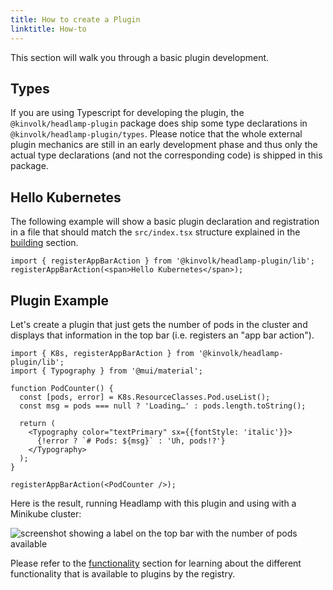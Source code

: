```yaml
---
title: How to create a Plugin
linktitle: How-to
---
```


This section will walk you through a basic plugin development.

## Types

If you are using Typescript for developing the plugin, the 
`@kinvolk/headlamp-plugin` package does ship some type declarations in
`@kinvolk/headlamp-plugin/types`. Please notice that the whole external
plugin mechanics are still in an early development phase and thus only the
actual type declarations (and not the corresponding code) is shipped in this
package.

## Hello Kubernetes

The following example will show a basic plugin declaration and registration
in a file that should match the `src/index.tsx` structure explained in the
[building](./building) section.

```tsx
import { registerAppBarAction } from '@kinvolk/headlamp-plugin/lib';
registerAppBarAction(<span>Hello Kubernetes</span>);
```

## Plugin Example

Let's create a plugin that just gets the number of pods in the cluster and
displays that information in the top bar (i.e. registers an "app bar action").

```tsx
import { K8s, registerAppBarAction } from '@kinvolk/headlamp-plugin/lib';
import { Typography } from '@mui/material';

function PodCounter() {
  const [pods, error] = K8s.ResourceClasses.Pod.useList();
  const msg = pods === null ? 'Loading…' : pods.length.toString();

  return (
    <Typography color="textPrimary" sx={{fontStyle: 'italic'}}>
      {!error ? `# Pods: ${msg}` : 'Uh, pods!?'}
    </Typography>
  );
}

registerAppBarAction(<PodCounter />);
```

Here is the result, running Headlamp with this plugin and using with a Minikube cluster:

![screenshot showing a label on the top bar with the number of pods available](./images/podcounter_screenshot.png)

Please refer to the [functionality](./functionality.md) section for learning about
the different functionality that is available to plugins by the registry.
